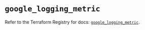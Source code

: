 # `google_logging_metric`

Refer to the Terraform Registry for docs: [`google_logging_metric`](https://registry.terraform.io/providers/hashicorp/google-beta/5.15.0/docs/resources/google_logging_metric).
